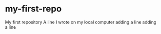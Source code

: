 # my-first-repo
My first repository
A line I wrote on my local computer
adding a line
adding a line
